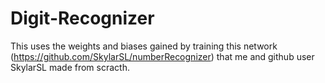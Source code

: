 # Digit-Recognizer
This uses the weights and biases gained by training this network (https://github.com/SkylarSL/numberRecognizer) that me and github user SkylarSL made from scracth.


